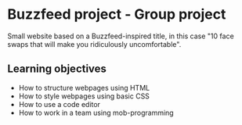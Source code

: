 # Buzzfeed project - Group project

Small website based on a Buzzfeed-inspired title, in this case "10 face swaps that will make you ridiculously uncomfortable".

## Learning objectives

* How to structure webpages using HTML
* How to style webpages using basic CSS
* How to use a code editor
* How to work in a team using mob-programming
